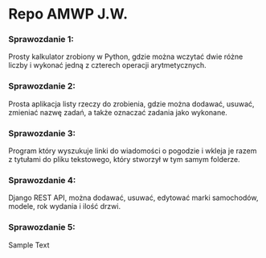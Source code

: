 # Repo AMWP J.W.

### Sprawozdanie 1: 
Prosty kalkulator zrobiony w Python, gdzie można wczytać dwie różne liczby i wykonać jedną z czterech operacji arytmetycznych.

### Sprawozdanie 2: 
Prosta aplikacja listy rzeczy do zrobienia, gdzie można dodawać, usuwać, zmieniać nazwę zadań, a także oznaczać zadania jako wykonane.

### Sprawozdanie 3: 
Program który wyszukuje linki do wiadomości o pogodzie i wkleja je razem z tytułami do pliku tekstowego, który stworzył w tym samym folderze.

### Sprawozdanie 4: 
Django REST API, można dodawać, usuwać, edytować marki samochodów, modele, rok wydania i ilość drzwi.

### Sprawozdanie 5: 
Sample Text
